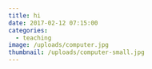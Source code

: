 ```yaml
---
title: hi
date: 2017-02-12 07:15:00
categories:
  - teaching
image: /uploads/computer.jpg
thumbnail: /uploads/computer-small.jpg
---
```

